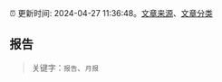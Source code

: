 :alarm_clock: 更新时间: 2024-04-27 11:36:48。[文章来源](/README.md)、[文章分类](/TAGS.md)

## 报告


> 关键字：`报告`、`月报`



